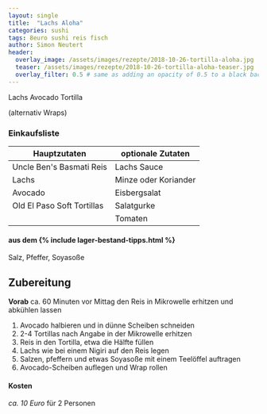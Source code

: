 ```yaml
---
layout: single
title:  "Lachs Aloha"
categories: sushi
tags: 8euro sushi reis fisch
author: Simon Neutert
header:
  overlay_image: /assets/images/rezepte/2018-10-26-tortilla-aloha.jpg
  teaser: /assets/images/rezepte/2018-10-26-tortilla-aloha-teaser.jpg
  overlay_filter: 0.5 # same as adding an opacity of 0.5 to a black background
---
```


Lachs Avocado Tortilla

(alternativ Wraps)

### Einkaufsliste

| Hauptzutaten | optionale Zutaten |
|---|---|
| <e24>Uncle Ben's Basmati Reis</e24> | Lachs Sauce |
| Lachs | Minze oder Koriander |
| Avocado | Eisbergsalat |
| <e24>Old El Paso Soft Tortillas</e24> | Salatgurke |
| | Tomaten |

#### aus dem {% include lager-bestand-tipps.html %}

Salz, Pfeffer, Soyasoße

## Zubereitung

__Vorab__ ca. 60 Minuten vor Mittag den Reis in Mikrowelle erhitzen und abkühlen lassen

1. Avocado halbieren und in dünne Scheiben schneiden
2. 2-4 Tortillas nach Angabe in der Mikrowelle erhitzen
3. Reis in den Tortilla, etwa die Hälfte füllen
4. Lachs wie bei einem Nigiri auf den Reis legen
5. Salzen, pfeffern und etwas Soyasoße mit einem Teelöffel auftragen
6. Avocado-Scheiben auflegen und Wrap rollen

#### Kosten

_ca. 10 Euro_ für 2 Personen
